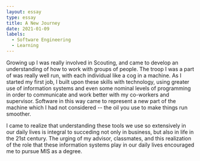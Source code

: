 ```yaml
---
layout: essay
type: essay
title: A New Journey
date: 2021-01-09
labels:
  - Software Engineering
  - Learning
---
```


Growing up I was really involved in Scouting, and came to develop an understanding of how to work with groups of people. The troop I was a part of was really well run, with each individual like a cog in a machine. As I started my first job, I built upon these skills with technology, using greater use of information systems and even some nominal levels of programming in order to communicate and work better with my co-workers and supervisor. Software in this way came to represent a new part of the machine which I had not considered -- the oil you use to make things run smoother. 

I came to realize that understanding these tools we use so extensively in our daily lives is integral to succeding not only in business, but also in life in the 21st century. The urging of my advisor, classmates, and this realization of the role that these information systems play in our daily lives encouraged me to pursue MIS as a degree.
